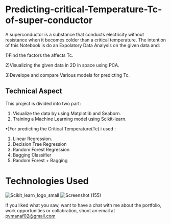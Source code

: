 # Predicting-critical-Temperature-Tc-of-super-conductor
 

A superconductor is a substance that conducts electricity without resistance when it becomes colder than a critical temperature. The intention of this Notebook is do an Expolatory Data Analysis on the given data and:

1)Find the factors the affects Tc.

2)Visualizing the given data in 2D in space using PCA.

3)Develope and compare Various models for predicting Tc.


## Technical Aspect

This project is divided into two part:

1) Visualize the data by using Matplotlib and Seaborn.
2) Training a Machine Learning model using Scikit-learn.

•)For predicting the Critical Temperature(Tc) i used :
1) Linear Regression.
2) Decision Tree Regression
3) Random Forest Regression
4) Bagging Classifier
5) Random Forest + Bagging

# Technologies Used
![Scikit_learn_logo_small](https://upload.wikimedia.org/wikipedia/commons/0/05/Scikit_learn_logo_small.svg)
![Screenshot (155)](https://user-images.githubusercontent.com/84491967/139635128-5ac86cca-3de3-483e-9ba2-d0de52da5e49.png)




If you liked what you saw, want to have a chat with me about the portfolio, work opportunities or collabration, shoot an email at pvmanaf02@gmail.com
